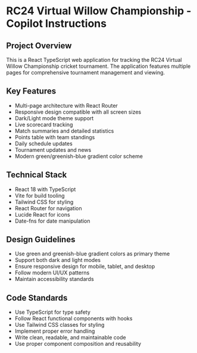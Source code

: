 # RC24 Virtual Willow Championship - Copilot Instructions

<!-- Use this file to provide workspace-specific custom instructions to Copilot. For more details, visit https://code.visualstudio.com/docs/copilot/copilot-customization#_use-a-githubcopilotinstructionsmd-file -->

## Project Overview
This is a React TypeScript web application for tracking the RC24 Virtual Willow Championship cricket tournament. The application features multiple pages for comprehensive tournament management and viewing.

## Key Features
- Multi-page architecture with React Router
- Responsive design compatible with all screen sizes
- Dark/Light mode theme support
- Live scorecard tracking
- Match summaries and detailed statistics
- Points table with team standings
- Daily schedule updates
- Tournament updates and news
- Modern green/greenish-blue gradient color scheme

## Technical Stack
- React 18 with TypeScript
- Vite for build tooling
- Tailwind CSS for styling
- React Router for navigation
- Lucide React for icons
- Date-fns for date manipulation

## Design Guidelines
- Use green and greenish-blue gradient colors as primary theme
- Support both dark and light modes
- Ensure responsive design for mobile, tablet, and desktop
- Follow modern UI/UX patterns
- Maintain accessibility standards

## Code Standards
- Use TypeScript for type safety
- Follow React functional components with hooks
- Use Tailwind CSS classes for styling
- Implement proper error handling
- Write clean, readable, and maintainable code
- Use proper component composition and reusability
